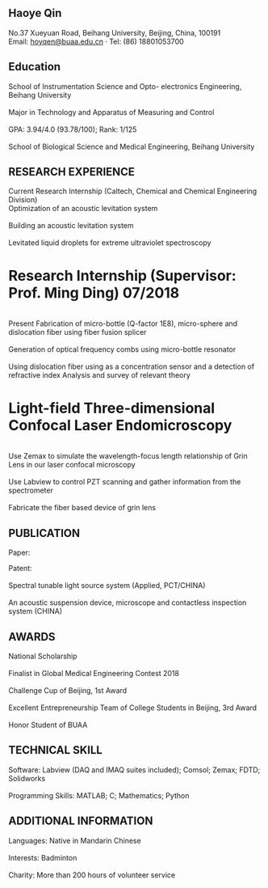 ## Haoye Qin
No.37 Xueyuan Road, Beihang University, Beijing, China, 100191
<br> Email: hoyqen@buaa.edu.cn · Tel: (86) 18801053700

## Education

School of Instrumentation Science and Opto- electronics Engineering, Beihang University  
<br> Major in Technology and Apparatus of Measuring and Control  
<br> GPA: 3.94/4.0 (93.78/100); Rank: 1/125  
<br> School of Biological Science and Medical Engineering, Beihang University  


## RESEARCH EXPERIENCE
Current Research Internship (Caltech, Chemical and Chemical Engineering Division)
<br> Optimization of an acoustic levitation system  
<br> Building an acoustic levitation system  
<br> Levitated liquid droplets for extreme ultraviolet spectroscopy  

# Research Internship (Supervisor: Prof. Ming Ding) 07/2018
<br> Present Fabrication of micro-bottle (Q-factor 1E8), micro-sphere and dislocation fiber using fiber fusion splicer  
<br> Generation of optical frequency combs using micro-bottle resonator  
<br> Using dislocation fiber using as a concentration sensor and a detection of refractive index Analysis and survey of relevant theory  

# Light-field Three-dimensional Confocal Laser Endomicroscopy
<br> Use Zemax to simulate the wavelength-focus length relationship of Grin Lens in our laser confocal microscopy  
<br> Use Labview to control PZT scanning and gather information from the spectrometer  
<br> Fabricate the fiber based device of grin lens  

## PUBLICATION
Paper:


Patent:  
<br> Spectral tunable light source system (Applied, PCT/CHINA)  
<br> An acoustic suspension device, microscope and contactless inspection system (CHINA)  


## AWARDS
 National Scholarship  
<br> Finalist in Global Medical Engineering Contest 2018  
<br> Challenge Cup of Beijing, 1st Award  
<br> Excellent Entrepreneurship Team of College Students in Beijing, 3rd Award  
<br> Honor Student of BUAA  
## TECHNICAL SKILL  
 Software: Labview (DAQ and IMAQ suites included); Comsol; Zemax; FDTD; Solidworks    
<br>  Programming Skills: MATLAB; C; Mathematics; Python  

## ADDITIONAL INFORMATION
Languages: Native in Mandarin Chinese  
<br> Interests: Badminton  
<br> Charity: More than 200 hours of volunteer service  
